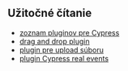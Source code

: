 ## Užitočné čítanie
* [zoznam pluginov pre Cypress](https://docs.cypress.io/plugins/)
* [drag and drop plugin](https://github.com/4teamwork/cypress-drag-drop)
* [plugin pre upload súboru](https://github.com/abramenal/cypress-file-upload)
* [plugin Cypress real events](https://github.com/dmtrKovalenko/cypress-real-events)